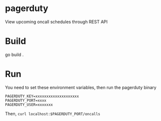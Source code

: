 pagerduty
=========
View upcoming oncall schedules through REST API

Build
=====
go build .

Run
===
You need to set these environment variables, then run the pagerduty binary
```
PAGERDUTY_KEY=xxxxxxxxxxxxxxxxxxxx
PAGERDUTY_PORT=xxxx
PAGERDUTY_USER=xxxxxxx
```
Then, `curl localhost:$PAGERDUTY_PORT/oncalls`
